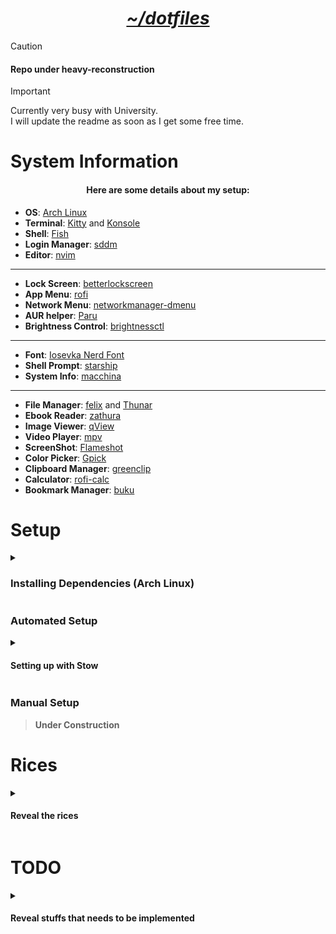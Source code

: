 <h1 align="center"><i><u>~/dotfiles</u></i></h1>

> [!CAUTION]
>
> <h4>Repo under heavy-reconstruction</h4>

> [!IMPORTANT]
>
> Currently very busy with University.  
> I will update the readme as soon as I get some free time.  

# System Information

<h4 align="center">Here are some details about my setup:</h4>

- **OS**: [Arch Linux](https://archlinux.org/)
- **Terminal**: [Kitty](https://github.com/kovidgoyal/kitty) and [Konsole](https://konsole.kde.org/)
- **Shell**: [Fish](https://fishshell.com/)
- **Login Manager**: [sddm](https://github.com/sddm/sddm)
- **Editor**: [nvim](https://github.com/neovim/neovim)

---

- **Lock Screen**: [betterlockscreen](https://github.com/bakkeby/slock-flexipatch)
- **App Menu**: [rofi](https://github.com/davatorium/rofi)
- **Network Menu**: [networkmanager-dmenu](https://github.com/firecat53/networkmanager-dmenu)
- **AUR helper**: [Paru](https://github.com/Morganamilo/paru)
- **Brightness Control**: [brightnessctl](https://github.com/Hummer12007/brightnessctl)

---

- **Font**: [Iosevka Nerd Font](https://www.nerdfonts.com/)
- **Shell Prompt**: [starship](https://github.com/starship/starship)
- **System Info**: [macchina](https://github.com/Macchina-CLI/macchina)

---

- **File Manager**: [felix](https://github.com/kyoheiu/felix) and [Thunar](https://docs.xfce.org/xfce/thunar/start)
- **Ebook Reader**: [zathura](https://github.com/pwmt/zathura)
- **Image Viewer**: [qView](https://github.com/jurplel/qView)
- **Video Player**: [mpv](https://github.com/mpv-player/mpv)
- **ScreenShot**: [Flameshot](https://github.com/flameshot-org/flameshot)
- **Color Picker**: [Gpick](https://github.com/thezbyg/gpick)
- **Clipboard Manager**: [greenclip](https://github.com/erebe/greenclip)
- **Calculator**: [rofi-calc](https://github.com/svenstaro/rofi-calc)
- **Bookmark Manager**: [buku](https://github.com/jarun/buku)

# Setup

<details>
<summary><h3>Installing Dependencies (Arch Linux)</h3></summary>

> **Under Construction**

</details>

### Automated Setup

<details>
<summary><h4>Setting up with Stow</h4></summary>

> [!WARNING]
>
> **Although the `stow.sh` script has been made to first backup existing dotfile directories if they exist, but it has not been intensively tested.**  
>
> **So be sure to backup your dotfiles from `$HOME/`, `$HOME/.config/` and `$HOME/.local/share/` first.**  

> [!IMPORTANT]
>
> **Backup of existing dotfiles produced by the `stow.sh` script will be available in the following directories:**  
>
> `$HOME/.config/dotfiles_backup/`  
> `$HOME/.local/share/dotfiles_backup/`  
> `$HOME/dotfiles_backup/`  

- Clone this repo to your preferred directory and `cd` into the cloned directory. (Don't miss the ```--recursive``` option)

```sh
git clone https://github.com/junnunkarim/dotfiles_home --recursive
cd dotfiles_home
```

- Make the `stow.sh` script executable

```
chmod +x stow.sh
```

- Run the script

```sh
./stow.sh setup
```

</details>

### Manual Setup

> **Under Construction**


# Rices

<details>
<summary><h4>Reveal the rices</h4></summary>

<h3 align="center"><a href="https://github.com/junnunkarim/dotfiles_awesome">AwesomeWM</a></h3>
<h3 align="center"><a href="https://github.com/junnunkarim/dotfiles_dwm">dwm</a></h3>
<h3 align="center"><a href="https://github.com/junnunkarim/dotfiles_qtile">Qtile</a></h3>

</details>

# TODO

<details>
<summary><h4>Reveal stuffs that needs to be implemented</h4></summary>

- [ ] Modify the `stow.sh` script to add options to setup dotfiles for specific window manager

</details>
